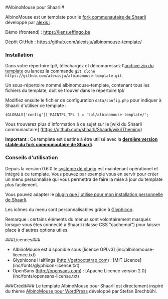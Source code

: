 #AlbinoMouse pour Shaarli#

AlbinoMouse est un template pour le [fork communautaire de Shaarli](https://github.com/shaarli/Shaarli) développé par [alexis j](https://liens.effingo.be).

Démo (frontend) : https://liens.effingo.be

Dépôt GitHub : https://github.com/alexisju/albinomouse-template/


### Installation ###
Dans votre répertoire tpl/, téléchargez et décompressez l'[archive zip du template](https://github.com/alexisju/albinomouse-template/archive/master.zip) ou lancez la commande `git clone https://github.com/alexisju/albinomouse-template.git`

Un sous-répertoire nommé albinomouse-template, contenant tous les fichiers du template, doit se trouver dans le répertoire tpl/

Modifiez ensuite le fichier de configuration `data/config.php` pour indiquer à Shaarli d'utiliser ce template :
```
$GLOBALS['config']['RAINTPL_TPL'] = 'tpl/albinomouse-template/';
```

Vous trouverez plus d'information à ce sujet sur le [wiki du Shaarli communautaire] (https://github.com/shaarli/Shaarli/wiki/Theming)

**Important** : Ce template est destiné à être utilisé avec la **[dernière version stable du fork communautaire de Shaarli](https://github.com/shaarli/Shaarli/releases)**.

### Conseils d'utilisation ###

Depuis la version 0.6.0 le [système de plugin](https://github.com/shaarli/Shaarli/wiki/Plugin-System) est maintenant opérationel et intégré à ce template. Vous pouvez par exemple vous en servir pour créer un menu personnalisé qui vous permettra de faire la mise à jour du template plus facilement.

Vous pouvez adapter le [plugin que j'utilise pour mon installation personnelle de Shaarli](https://github.com/alexisju/menu).

Les icônes du menu sont personnalisables grâce à [Glyphicon](http://getbootstrap.com/components/#glyphicons).

Remarque : certains éléments du menus sont volontairement masqués lorsque vous êtes connecté à Shaarli (classe CSS "cachemoi") pour laisser place à d'autres options utiles. 

###Licences###
  - AlbinoMouse est disponible sous [licence GPLv3] (inc/albinomouse-licence.txt)
  - Glyphicons Halflings (http://getbootstrap.com) : [MIT Licence] (inc/fonts/glyphicon-licence.txt)
  - OpenSans (http://opensans.com) : [Apache Licence version 2.0] (inc/fonts/opensans-license.txt)

###Crédit###
Le template AlbinoMouse pour Shaarli est directement inspiré du thème [AlbinoMouse pour WordPress](http://www.pixelstrol.ch/en/wp-themes/albinomouse/) développé par Stefan Brechbühl.
